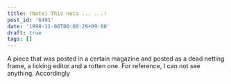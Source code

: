 ```yaml
---
title: (Note) This neta ... ...!
post_id: '6491'
date: '1998-11-08T00:00:29+09:00'
draft: true
tags: []
---
```


A piece that was posted in a certain magazine and posted as a dead netting frame, a licking editor and a rotten one. For reference, I can not see anything. Accordingly
